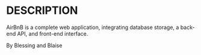 <!DOCTYPE html>
<html>
<body>
<h1>DESCRIPTION</h1>
AirBnB is a complete web application, integrating database storage, a back-end API, and front-end interface.

By Blessing and Blaise

</body>
